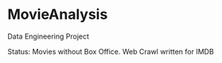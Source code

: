 # MovieAnalysis
Data Engineering Project

Status: Movies without Box Office. Web Crawl written for IMDB
